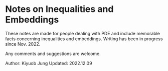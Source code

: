 # Notes on Inequalities and Embeddings

These notes are made for people dealing with PDE and include memorable facts concerning inequalities and embeddings.
Writing has been in progress since Nov. 2022.

Any comments and suggestions are welcome.

Author: Kiyuob Jung
Updated: 2022.12.09

